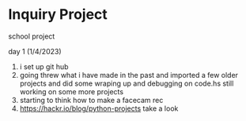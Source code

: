 # Inquiry Project
school project 


day 1 (1/4/2023)
1. i set up git hub 
2. going threw what i have made in the past and imported a few older projects and did some wraping up and debugging on code.hs still working on some more projects
3. starting to think how to make a facecam rec
4. https://hackr.io/blog/python-projects take a look




